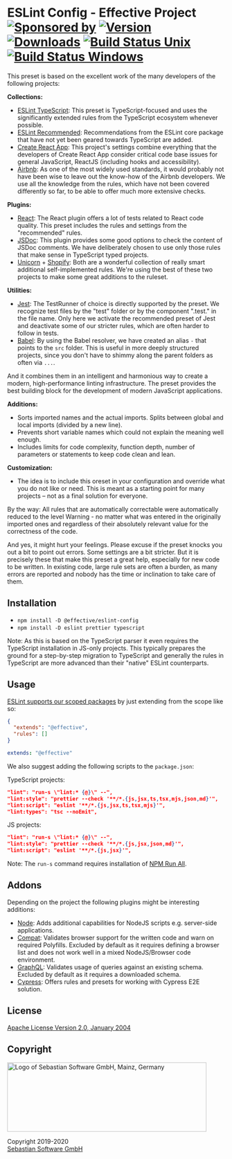# ESLint Config - Effective Project<br/>[![Sponsored by][sponsor-img]][sponsor] [![Version][npm-version-img]][npm] [![Downloads][npm-downloads-img]][npm] [![Build Status Unix][travis-img]][travis] [![Build Status Windows][appveyor-img]][appveyor]

[sponsor]: https://www.sebastian-software.de
[npm]: https://www.npmjs.com/package/@effective/eslint-config
[travis]: https://travis-ci.org/sebastian-software/effective-eslint-config
[appveyor]: https://ci.appveyor.com/project/swernerx/effective-eslint-config/branch/master
[sponsor-img]: https://badgen.net/badge/Sponsored%20by/Sebastian%20Software/692446
[npm-downloads-img]: https://badgen.net/npm/dm/@effective/eslint-config
[npm-version-img]: https://badgen.net/npm/v/@effective/eslint-config
[travis-img]: https://badgen.net/travis/sebastian-software/effective-eslint-config?label=unix%20build
[appveyor-img]: https://badgen.net/appveyor/ci/swernerx/effective-eslint-config?label=windows%20build

This preset is based on the excellent work of the many developers of the following projects:

**Collections:**

- [ESLint TypeScript](https://github.com/typescript-eslint/typescript-eslint): This preset is TypeScript-focused and uses the significantly extended rules from the TypeScript ecosystem whenever possible.
- [ESLint Recommended](https://eslint.org/docs/rules/): Recommendations from the ESLint core package that have not yet been geared towards TypeScript are added.
- [Create React App](https://github.com/facebook/create-react-app/tree/master/packages/eslint-config-react-app): This project's settings combine everything that the developers of Create React App consider critical code base issues for general JavaScript, ReactJS (including hooks and accessibility).
- [Airbnb](https://github.com/airbnb/javascript): As one of the most widely used standards, it would probably not have been wise to leave out the know-how of the Airbnb developers. We use all the knowledge from the rules, which have not been covered differently so far, to be able to offer much more extensive checks.

**Plugins:**

- [React](https://github.com/yannickcr/eslint-plugin-react): The React plugin offers a lot of tests related to React code quality. This preset includes the rules and settings from the "recommended" rules.
- [JSDoc](https://github.com/gajus/eslint-plugin-jsdoc): This plugin provides some good options to check the content of JSDoc comments. We have deliberately chosen to use only those rules that make sense in TypeScript typed projects.
- [Unicorn](https://github.com/sindresorhus/eslint-plugin-unicorn) + [Shopify](https://github.com/sebastian-software/eslint-plugin-shopify-lean): Both are a wonderful collection of really smart additional self-implemented rules. We're using the best of these two projects to make some great additions to the ruleset.

**Utilities:**

- [Jest](https://github.com/jest-community/eslint-plugin-jest): The TestRunner of choice is directly supported by the preset. We recognize test files by the "test" folder or by the component ".test." in the file name. Only here we activate the recommended preset of Jest and deactivate some of our stricter rules, which are often harder to follow in tests.
- [Babel](https://github.com/tleunen/eslint-import-resolver-babel-module): By using the Babel resolver, we have created an alias `-` that points to the `src` folder. This is useful in more deeply structured projects, since you don't have to shimmy along the parent folders as often via `...`.

And it combines them in an intelligent and harmonious way to create a modern, high-performance linting infrastructure. The preset provides the best building block for the development of modern JavaScript applications.

**Additions:**

- Sorts imported names and the actual imports. Splits between global and local imports (divided by a new line).
- Prevents short variable names which could not explain the meaning well enough.
- Includes limits for code complexity, function depth, number of parameters or statements to keep code clean and lean.

**Customization:**

- The idea is to include this oreset in your configuration and override what you do not like or need. This is meant as a starting point for many projects – not as a final solution for everyone.

By the way: All rules that are automatically correctable were automatically reduced to the level Warning - no matter what was entered in the originally imported ones and regardless of their absolutely relevant value for the correctness of the code.

And yes, it might hurt your feelings. Please excuse if the preset knocks you out a bit to point out errors. Some settings are a bit stricter. But it is precisely these that make this preset a great help, especially for new code to be written. In existing code, large rule sets are often a burden, as many errors are reported and nobody has the time or inclination to take care of them.

## Installation

- `npm install -D @effective/eslint-config`
- `npm install -D eslint prettier typescript`

Note: As this is based on the TypeScript parser it even requires the TypeScript installation in JS-only projects. This typically prepares the ground for a step-by-step migration to TypeScript and generally the rules in TypeScript are more advanced than their "native" ESLint counterparts.

## Usage

[ESLint supports our scoped packages](https://eslint.org/docs/developer-guide/shareable-configs#npm-scoped-modules) by just extending from the scope like so:

```json
{
  "extends": "@effective",
  "rules": []
}
```

```yaml
extends: "@effective"
```

We also suggest adding the following scripts to the `package.json`:

TypeScript projects:

```json
"lint": "run-s \"lint:* {@}\" --",
"lint:style": "prettier --check '**/*.{js,jsx,ts,tsx,mjs,json,md}'",
"lint:script": "eslint '**/*.{js,jsx,ts,tsx,mjs}'",
"lint:types": "tsc --noEmit",
```

JS projects:

```json
"lint": "run-s \"lint:* {@}\" --",
"lint:style": "prettier --check '**/*.{js,jsx,json,md}'",
"lint:script": "eslint '**/*.{js,jsx}'",
```

Note: The `run-s` command requires installation of [NPM Run All](https://www.npmjs.com/package/npm-run-all).

## Addons

Depending on the project the following plugins might be interesting additions:

- [Node](https://github.com/mysticatea/eslint-plugin-node): Adds additional capabilities for NodeJS scripts e.g. server-side applications.
- [Compat](https://www.npmjs.com/package/eslint-plugin-compat): Validates browser support for the written code and warn on required Polyfills. Excluded by default as it requires defining a browser list and does not work well in a mixed NodeJS/Browser code environment.
- [GraphQL](https://www.npmjs.com/package/eslint-plugin-graphql): Validates usage of queries against an existing schema. Excluded by default as it requires a downloaded schema.
- [Cypress](https://github.com/cypress-io/eslint-plugin-cypress): Offers rules and presets for working with Cypress E2E solution.

## License

[Apache License Version 2.0, January 2004](license)

## Copyright

<img src="https://cdn.rawgit.com/sebastian-software/sebastian-software-brand/0d4ec9d6/sebastiansoftware-en.svg" alt="Logo of Sebastian Software GmbH, Mainz, Germany" width="460" height="160"/>

Copyright 2019-2020<br/>[Sebastian Software GmbH](http://www.sebastian-software.de)
